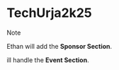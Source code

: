 # TechUrja2k25

> [!NOTE]
> Ethan will add the **Sponsor Section**.
> 
> ill handle the **Event Section**.
